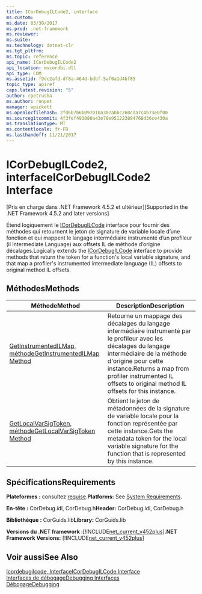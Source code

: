 ```yaml
---
title: ICorDebugILCode2, interface
ms.custom: 
ms.date: 03/30/2017
ms.prod: .net-framework
ms.reviewer: 
ms.suite: 
ms.technology: dotnet-clr
ms.tgt_pltfrm: 
ms.topic: reference
api_name: ICorDebugILCode2
api_location: mscordbi.dll
api_type: COM
ms.assetid: f9dc2afd-df8a-464d-bdbf-5af0a1d4bf85
topic_type: apiref
caps.latest.revision: "5"
author: rpetrusha
ms.author: ronpet
manager: wpickett
ms.openlocfilehash: 2fd6b7b6b097010a307abbc260cda7c4b73e0f00
ms.sourcegitcommit: 4f3fef493080a43e70e951223894768d36ce430a
ms.translationtype: MT
ms.contentlocale: fr-FR
ms.lasthandoff: 11/21/2017
---
```

# <a name="icordebugilcode2-interface"></a><span data-ttu-id="a5c06-102">ICorDebugILCode2, interface</span><span class="sxs-lookup"><span data-stu-id="a5c06-102">ICorDebugILCode2 Interface</span></span>
<span data-ttu-id="a5c06-103">[Pris en charge dans .NET Framework 4.5.2 et ultérieur]</span><span class="sxs-lookup"><span data-stu-id="a5c06-103">[Supported in the .NET Framework 4.5.2 and later versions]</span></span>  
  
 <span data-ttu-id="a5c06-104">Étend logiquement le [ICorDebugILCode](../../../../docs/framework/unmanaged-api/debugging/icordebugilcode-interface.md) interface pour fournir des méthodes qui retournent le jeton de signature de variable locale d’une fonction et qui mappent le langage intermédiaire instrumenté d’un profileur (il Intermediate Language) aux offsets IL de méthode d’origine décalages.</span><span class="sxs-lookup"><span data-stu-id="a5c06-104">Logically extends the [ICorDebugILCode](../../../../docs/framework/unmanaged-api/debugging/icordebugilcode-interface.md) interface to provide methods that return the token for a function's local variable signature, and that map a profiler's instrumented intermediate language (IL) offsets to original method IL offsets.</span></span>  
  
## <a name="methods"></a><span data-ttu-id="a5c06-105">Méthodes</span><span class="sxs-lookup"><span data-stu-id="a5c06-105">Methods</span></span>  
  
|<span data-ttu-id="a5c06-106">Méthode</span><span class="sxs-lookup"><span data-stu-id="a5c06-106">Method</span></span>|<span data-ttu-id="a5c06-107">Description</span><span class="sxs-lookup"><span data-stu-id="a5c06-107">Description</span></span>|  
|------------|-----------------|  
|[<span data-ttu-id="a5c06-108">GetInstrumentedILMap, méthode</span><span class="sxs-lookup"><span data-stu-id="a5c06-108">GetInstrumentedILMap Method</span></span>](../../../../docs/framework/unmanaged-api/debugging/icordebugilcode2-getinstrumentedilmap-method.md)|<span data-ttu-id="a5c06-109">Retourne un mappage des décalages du langage intermédiaire instrumenté par le profileur avec les décalages du langage intermédiaire de la méthode d'origine pour cette instance.</span><span class="sxs-lookup"><span data-stu-id="a5c06-109">Returns a map from profiler instrumented IL offsets to original method IL offsets for this instance.</span></span>|  
|[<span data-ttu-id="a5c06-110">GetLocalVarSigToken, méthode</span><span class="sxs-lookup"><span data-stu-id="a5c06-110">GetLocalVarSigToken Method</span></span>](../../../../docs/framework/unmanaged-api/debugging/icordebugilcode2-getlocalvarsigtoken-method.md)|<span data-ttu-id="a5c06-111">Obtient le jeton de métadonnées de la signature de variable locale pour la fonction représentée par cette instance.</span><span class="sxs-lookup"><span data-stu-id="a5c06-111">Gets the metadata token for the local variable signature for the function that is represented by this instance.</span></span>|  
  
## <a name="requirements"></a><span data-ttu-id="a5c06-112">Spécifications</span><span class="sxs-lookup"><span data-stu-id="a5c06-112">Requirements</span></span>  
 <span data-ttu-id="a5c06-113">**Plateformes :** consultez [requise](../../../../docs/framework/get-started/system-requirements.md).</span><span class="sxs-lookup"><span data-stu-id="a5c06-113">**Platforms:** See [System Requirements](../../../../docs/framework/get-started/system-requirements.md).</span></span>  
  
 <span data-ttu-id="a5c06-114">**En-tête :** CorDebug.idl, CorDebug.h</span><span class="sxs-lookup"><span data-stu-id="a5c06-114">**Header:** CorDebug.idl, CorDebug.h</span></span>  
  
 <span data-ttu-id="a5c06-115">**Bibliothèque :** CorGuids.lib</span><span class="sxs-lookup"><span data-stu-id="a5c06-115">**Library:** CorGuids.lib</span></span>  
  
 <span data-ttu-id="a5c06-116">**Versions du .NET framework :**[!INCLUDE[net_current_v452plus](../../../../includes/net-current-v452plus-md.md)]</span><span class="sxs-lookup"><span data-stu-id="a5c06-116">**.NET Framework Versions:** [!INCLUDE[net_current_v452plus](../../../../includes/net-current-v452plus-md.md)]</span></span>  
  
## <a name="see-also"></a><span data-ttu-id="a5c06-117">Voir aussi</span><span class="sxs-lookup"><span data-stu-id="a5c06-117">See Also</span></span>  
 [<span data-ttu-id="a5c06-118">Icordebugilcode, Interface</span><span class="sxs-lookup"><span data-stu-id="a5c06-118">ICorDebugILCode Interface</span></span>](../../../../docs/framework/unmanaged-api/debugging/icordebugilcode-interface.md)  
 [<span data-ttu-id="a5c06-119">Interfaces de débogage</span><span class="sxs-lookup"><span data-stu-id="a5c06-119">Debugging Interfaces</span></span>](../../../../docs/framework/unmanaged-api/debugging/debugging-interfaces.md)  
 [<span data-ttu-id="a5c06-120">Débogage</span><span class="sxs-lookup"><span data-stu-id="a5c06-120">Debugging</span></span>](../../../../docs/framework/unmanaged-api/debugging/index.md)
